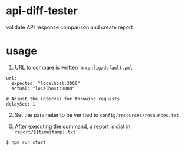 # api-diff-tester
validate API response comparison and create report

# usage

1. URL to compare is written in `config/default.yml`

```
url:
  expected: "localhost:3000" 
  actual: "localhost:8000"
  
# Adjust the interval for throwing requests
delaySec: 1
```

2. Set the parameter to be verified to `config/resources/resources.txt`


3. After executing the command, a report is dist in `report/${timestamp}.txt`

```
$ npm run start
```
